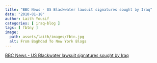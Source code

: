```yaml
---
title: "BBC News - US Blackwater lawsuit signatures sought by Iraq"
date: "2010-01-18"
author: Laith Yousif
categories: [ iraq-blog ]
tags: [ fbtny ]
image:
  path: assets/laith/images/fbtn.jpg
  alt: From Baghdad To New York Blogs
---
```


[BBC News - US Blackwater lawsuit signatures sought by Iraq](https://news.bbc.co.uk/2/hi/middle_east/8466303.stm)
